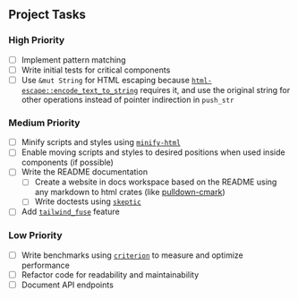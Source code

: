 ## Project Tasks

### High Priority

- [ ] Implement pattern matching
- [ ] Write initial tests for critical components
- [ ] Use `&mut String` for HTML escaping because [`html-escape::encode_text_to_string`](https://docs.rs/html-escape/0.2.13/html_escape/fn.encode_text_to_string.html) requires it, and use the original string for other operations instead of pointer indirection in `push_str`

### Medium Priority

- [ ] Minify scripts and styles using [`minify-html`](https://crates.io/crates/minify-html)
- [ ] Enable moving scripts and styles to desired positions when used inside components (if possible)
- [ ] Write the README documentation
  - [ ] Create a website in docs workspace based on the README using any markdown to html crates (like [pulldown-cmark](https://crates.io/crates/pulldown-cmark))
  - [ ] Write doctests using [`skeptic`](https://crates.io/crates/skeptic)
- [ ] Add [`tailwind_fuse`](https://crates.io/crates/tailwind_fuse) feature

### Low Priority

- [ ] Write benchmarks using [`criterion`](https://crates.io/crates/criterion) to measure and optimize performance
- [ ] Refactor code for readability and maintainability
- [ ] Document API endpoints
